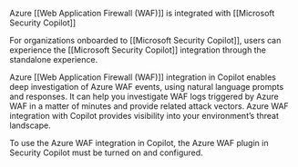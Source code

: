 Azure [[Web Application Firewall (WAF)]] is integrated with [[Microsoft Security Copilot]]

For organizations onboarded to [[Microsoft Security Copilot]], users can experience the [[Microsoft Security Copilot]] integration through the standalone experience.

Azure [[Web Application Firewall (WAF)]] integration in Copilot enables deep investigation of Azure WAF events, using natural language prompts and responses. It can help you investigate WAF logs triggered by Azure WAF in a matter of minutes and provide related attack vectors. Azure WAF integration with Copilot provides visibility into your environment’s threat landscape.

To use the Azure WAF integration in Copilot, the Azure WAF plugin in Security Copilot must be turned on and configured.
